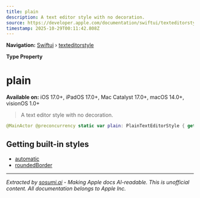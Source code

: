 ```yaml
---
title: plain
description: A text editor style with no decoration.
source: https://developer.apple.com/documentation/swiftui/texteditorstyle/plain
timestamp: 2025-10-29T00:11:42.808Z
---
```


**Navigation:** [Swiftui](/documentation/swiftui) › [texteditorstyle](/documentation/swiftui/texteditorstyle)

**Type Property**

# plain

**Available on:** iOS 17.0+, iPadOS 17.0+, Mac Catalyst 17.0+, macOS 14.0+, visionOS 1.0+

> A text editor style with no decoration.

```swift
@MainActor @preconcurrency static var plain: PlainTextEditorStyle { get }
```

## Getting built-in styles

- [automatic](/documentation/swiftui/texteditorstyle/automatic)
- [roundedBorder](/documentation/swiftui/texteditorstyle/roundedborder)

---

*Extracted by [sosumi.ai](https://sosumi.ai) - Making Apple docs AI-readable.*
*This is unofficial content. All documentation belongs to Apple Inc.*
